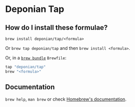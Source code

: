 # Deponian Tap

## How do I install these formulae?

`brew install deponian/tap/<formula>`

Or `brew tap deponian/tap` and then `brew install <formula>`.

Or, in a [`brew bundle`](https://github.com/Homebrew/homebrew-bundle) `Brewfile`:

```ruby
tap "deponian/tap"
brew "<formula>"
```

## Documentation

`brew help`, `man brew` or check [Homebrew's documentation](https://docs.brew.sh).
